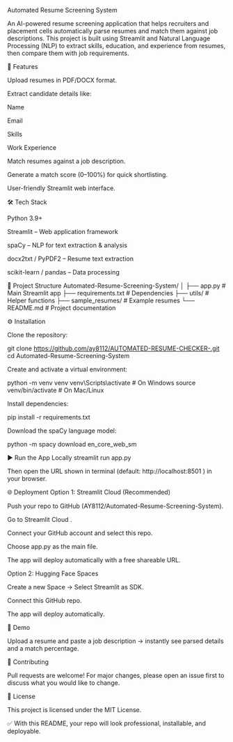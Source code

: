 Automated Resume Screening System

An AI-powered resume screening application that helps recruiters and placement cells automatically parse resumes and match them against job descriptions. This project is built using Streamlit and Natural Language Processing (NLP) to extract skills, education, and experience from resumes, then compare them with job requirements.

🚀 Features

Upload resumes in PDF/DOCX format.

Extract candidate details like:

Name

Email

Skills

Work Experience

Match resumes against a job description.

Generate a match score (0–100%) for quick shortlisting.

User-friendly Streamlit web interface.

🛠️ Tech Stack

Python 3.9+

Streamlit – Web application framework

spaCy – NLP for text extraction & analysis

docx2txt / PyPDF2 – Resume text extraction

scikit-learn / pandas – Data processing

📂 Project Structure
Automated-Resume-Screening-System/
│
├── app.py                # Main Streamlit app
├── requirements.txt      # Dependencies
├── utils/                # Helper functions
├── sample_resumes/       # Example resumes
└── README.md             # Project documentation

⚙️ Installation

Clone the repository:

git clone https://github.com/ay8112/AUTOMATED-RESUME-CHECKER-.git
cd Automated-Resume-Screening-System


Create and activate a virtual environment:

python -m venv venv
venv\Scripts\activate       # On Windows
source venv/bin/activate    # On Mac/Linux


Install dependencies:

pip install -r requirements.txt


Download the spaCy language model:

python -m spacy download en_core_web_sm

▶️ Run the App Locally
streamlit run app.py


Then open the URL shown in terminal (default: http://localhost:8501
) in your browser.

🌐 Deployment
Option 1: Streamlit Cloud (Recommended)

Push your repo to GitHub (AY8112/Automated-Resume-Screening-System).

Go to Streamlit Cloud
.

Connect your GitHub account and select this repo.

Choose app.py as the main file.

The app will deploy automatically with a free shareable URL.

Option 2: Hugging Face Spaces

Create a new Space → Select Streamlit as SDK.

Connect this GitHub repo.

The app will deploy automatically.

📸 Demo

Upload a resume and paste a job description → instantly see parsed details and a match percentage.

🤝 Contributing

Pull requests are welcome! For major changes, please open an issue first to discuss what you would like to change.

📜 License

This project is licensed under the MIT License.

✅ With this README, your repo will look professional, installable, and deployable.

